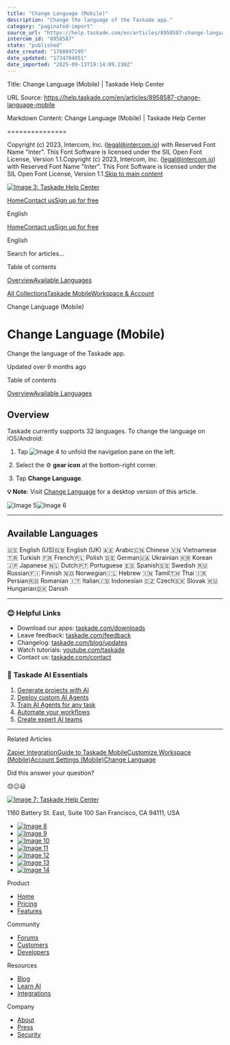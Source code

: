 ```yaml
---
title: "Change Language (Mobile)"
description: "Change the language of the Taskade app."
category: "paginated-import"
source_url: "https://help.taskade.com/en/articles/8958587-change-language-mobile"
intercom_id: "8958587"
state: "published"
date_created: "1708097295"
date_updated: "1734704051"
date_imported: "2025-09-13T19:14:09.238Z"
---
```


Title: Change Language (Mobile) | Taskade Help Center

URL Source: https://help.taskade.com/en/articles/8958587-change-language-mobile

Markdown Content:
Change Language (Mobile) | Taskade Help Center

===============

Copyright (c) 2023, Intercom, Inc. (legal@intercom.io) with Reserved Font Name "Inter". This Font Software is licensed under the SIL Open Font License, Version 1.1.Copyright (c) 2023, Intercom, Inc. (legal@intercom.io) with Reserved Font Name "Inter". This Font Software is licensed under the SIL Open Font License, Version 1.1.[Skip to main content](https://help.taskade.com/en/articles/8958587-change-language-mobile#main-content)

[![Image 3: Taskade Help Center](https://downloads.intercomcdn.com/i/o/490280/d14603621e78c833c2d0e66f/2d1230f35f3009fff25b2989e93312a5.png)](https://help.taskade.com/en/)

[Home](https://www.taskade.com/)[Contact us](https://www.taskade.com/contact)[Sign up for free](https://www.taskade.com/signup)

English

[Home](https://www.taskade.com/)[Contact us](https://www.taskade.com/contact)[Sign up for free](https://www.taskade.com/signup)

English

Search for articles... 

Table of contents

[Overview](https://help.taskade.com/en/articles/8958587-change-language-mobile#h_d0bf5ec679)[Available Languages](https://help.taskade.com/en/articles/8958587-change-language-mobile#h_2cb7eb3ac6)

[All Collections](https://help.taskade.com/en/)[Taskade Mobile](https://help.taskade.com/en/collections/8400839-taskade-mobile)[Workspace & Account](https://help.taskade.com/en/collections/8400869-workspace-account)

Change Language (Mobile)

Change Language (Mobile)
========================

Change the language of the Taskade app.

Updated over 9 months ago

Table of contents

[Overview](https://help.taskade.com/en/articles/8958587-change-language-mobile#h_d0bf5ec679)[Available Languages](https://help.taskade.com/en/articles/8958587-change-language-mobile#h_2cb7eb3ac6)

**Overview**
------------

Taskade currently supports 32 languages. To change the language on iOS/Android:

1.   Tap ![Image 4](https://taskade.intercom-attachments-7.com/i/o/965378787/99672afe031204673ddac296/18004825922323?expires=1757916000&signature=ae7322e720d891a8114a94fcfd3e5cf5394f04aef35b475f7fe4e936c11bebe4&req=fSYiFc52molYFb4X1HO4gXEEh141Sk09aEu3fLDJXmzj0%2FY0HpvSrOHscoTE%0A) to unfold the navigation pane on the left.

​ 
2.   Select the ⚙️ **gear icon** at the bottom-right corner.

​ 
3.   Tap **Change Language**. 

**💡 Note**: Visit [Change Language](https://intercom.help/taskade/en/articles/8958626) for a desktop version of this article.

![Image 5](https://taskade.intercom-attachments-7.com/i/o/965378790/28ea0e8096a7e02ca9cb86ba/18004825924499?expires=1757916000&signature=f7aeba65d3c91247fe061f52d65d8715277a2973a2c658c520ab428484563128&req=fSYiFc52mohfFb4X1HO4gUiOo2TOXsIUCXee2cNASvr3oCfdbb3lx%2B5nbYSm%0A)![Image 6](https://taskade.intercom-attachments-7.com/i/o/965378789/2bd45e37ff778c24fba3e0a0/18004825927571?expires=1757916000&signature=d0a41daf8551809ff6ac2a783050730a6b3dae8914455056565179c78ddd9c05&req=fSYiFc52molWFb4X1HO4gUeN0hXyPISG3HSmk9RVngnACPbAQ6KDRUGBfHbY%0A)

* * *

**Available Languages**
-----------------------

🇺🇸 English (US)🇬🇧 English (UK)
🇦🇪 Arabic🇨🇳 Chinese
🇻🇳 Vietnamese🇹🇷 Turkish
🇫🇷 French🇵🇱 Polish
🇩🇪 German🇺🇦 Ukrainian
🇰🇷 Korean🇯🇵 Japanese
🇳🇱 Dutch🇵🇹 Portuguese
🇪🇸 Spanish🇸🇪 Swedish
🇷🇺 Russian🇫🇮 Finnish
🇳🇴 Norwegian🇮🇱 Hebrew
🇮🇳 Tamil🇹🇭 Thai
🇮🇷 Persian🇷🇴 Romanian
🇮🇹 Italian🇮🇩 Indonesian
🇨🇿 Czech🇸🇰 Slovak
🇭🇺 Hungarian🇩🇰 Danish

* * *

### **😊 Helpful Links**

*   Download our apps: [taskade.com/downloads](https://taskade.com/downloads) 
*   Leave feedback: [taskade.com/feedback](https://taskade.com/feedback) 
*   Changelog: [taskade.com/blog/updates](https://taskade.com/blog/updates) 
*   Watch tutorials: [youtube.com/taskade](https://youtube.com/taskade) 
*   Contact us: [taskade.com/contact](https://taskade.com/contact) 

### 🤖 **Taskade AI Essentials**

1.   [Generate projects with AI](https://help.taskade.com/en/articles/8958450-ai-project-studio) 
2.   [Deploy custom AI Agents](https://help.taskade.com/en/articles/8958457) 
3.   [Train AI Agents for any task](https://help.taskade.com/en/articles/9495190) 
4.   [Automate your workflows](https://help.taskade.com/en/articles/8958467-getting-started-with-automation) 
5.   [Create expert AI teams](https://help.taskade.com/en/articles/9254706-multi-agents) 

* * *

Related Articles

[Zapier Integration](https://help.taskade.com/en/articles/8958540-zapier-integration)[Guide to Taskade Mobile](https://help.taskade.com/en/articles/8958558-guide-to-taskade-mobile)[Customize Workspace (Mobile)](https://help.taskade.com/en/articles/8958583-customize-workspace-mobile)[Account Settings (Mobile)](https://help.taskade.com/en/articles/8958585-account-settings-mobile)[Change Language](https://help.taskade.com/en/articles/8958626-change-language)

Did this answer your question?

😞😐😃

[![Image 7: Taskade Help Center](https://downloads.intercomcdn.com/i/o/566097/5267af56373cca21ec2cea67/2d1230f35f3009fff25b2989e93312a5.png)](https://help.taskade.com/en/)

11‌60 Battery St. East, Suite 100 San‌ Francisco, CA 94111, USA

*   [![Image 8](https://intercom.help/taskade/assets/svg/icon:social-linkedin/ffffff)](https://www.linkedin.com/company/taskade/)
*   [![Image 9](https://intercom.help/taskade/assets/svg/icon:social-facebook/ffffff)](https://www.facebook.com/taskade)
*   [![Image 10](https://intercom.help/taskade/assets/svg/icon:social-github/ffffff)](https://github.com/taskade)
*   [![Image 11](https://intercom.help/taskade/assets/svg/icon:social-instagram/ffffff)](https://www.instagram.com/taskade)
*   [![Image 12](https://intercom.help/taskade/assets/svg/icon:social-youtube/ffffff)](https://www.youtube.com/taskade)
*   [![Image 13](https://intercom.help/taskade/assets/svg/icon:social-reddit/ffffff)](https://www.reddit.com/r/taskade)
*   [![Image 14](https://intercom.help/taskade/assets/svg/icon:social-twitter-x/ffffff)](https://www.twitter.com/taskade)

Product

*   [Home](https://www.taskade.com/)
*   [Pricing](https://www.taskade.com/pricing)
*   [Features](https://www.taskade.com/features)

Community

*   [Forums](https://www.taskade.com/community)
*   [Customers](https://taskade.com/reviews)
*   [Developers](https://developers.taskade.com/)

Resources

*   [Blog](https://www.taskade.com/blog/)
*   [Learn AI](https://www.taskade.com/learn)
*   [Integrations](https://www.taskade.com/integrations)

Company

*   [About](https://www.taskade.com/about)
*   [Press](https://www.taskade.com/press)
*   [Security](https://www.taskade.com/security)

